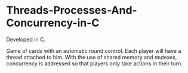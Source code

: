 # Threads-Processes-And-Concurrency-in-C

Developed in C.

Game of cards with an automatic round control.
Each player will have a thread attached to him. With the use of shared memory and mutexes, concurrency is addressed so that players only take actions in their turn.
